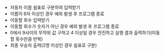 - 자동차 이름 쉼표로 구분하여 입력받기
- 이름이 6자 이상인 경우 예외 발생 후 프로그램 종료
- 이동할 회수 입력받기
- 이동할 회수가 숫자가 아닌 경우 예외 발생 후 프로그램 종료
- 0에서 9사이의 무작위 값 구하고 4 이상일 경우 전진하고 실행 결과 출력하기(이동할 횟수만큼 반복)
- 최종 우승자 출력(2명 이상인 경우 쉼표로 구분)